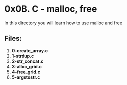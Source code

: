 # 0x0B. C - malloc, free
In this directory you will learn how to use malloc and free

## Files:

1.  **0-create_array.c**
2.  **1-strdup.c**
3.  **2-str_concat.c**
4.  **3-alloc_grid.c**
5.  **4-free_grid.c**
6.  **5-argstostr.c**
